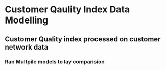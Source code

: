 # Customer Qaulity Index Data Modelling

## Customer Quality index processed on customer network data 

### Ran Multpile models to lay comparision
